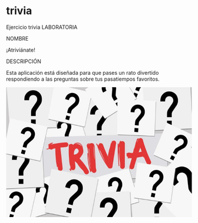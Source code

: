 # trivia
Ejercicio trivia LABORATORIA

NOMBRE

¡Atriviánate!

DESCRIPCIÓN

Esta aplicación está diseñada para que pases un rato divertido respondiendo a las preguntas sobre tus pasatiempos favoritos. 

![](img/triviaImagen.jpg)
